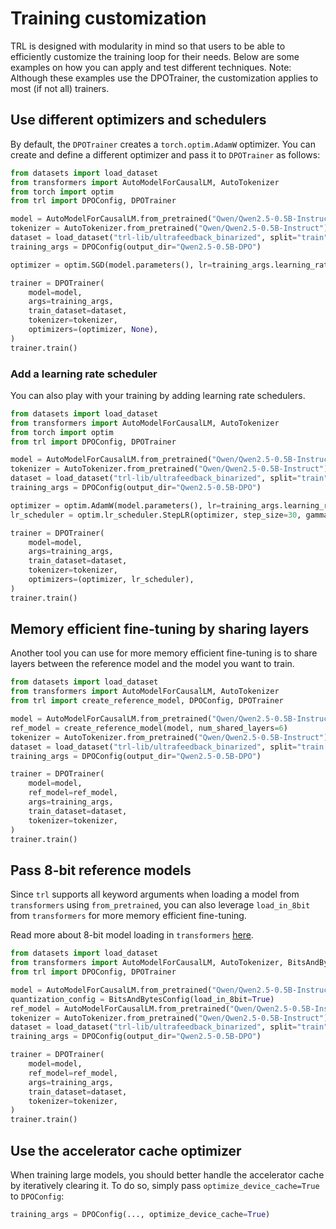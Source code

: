 # Training customization

TRL is designed with modularity in mind so that users to be able to efficiently customize the training loop for their needs. Below are some examples on how you can apply and test different techniques.  Note: Although these examples use the DPOTrainer, the customization applies to most (if not all) trainers.



## Use different optimizers and schedulers

By default, the `DPOTrainer` creates a `torch.optim.AdamW` optimizer. You can create and define a different optimizer and pass it to `DPOTrainer` as follows:

```python
from datasets import load_dataset
from transformers import AutoModelForCausalLM, AutoTokenizer
from torch import optim
from trl import DPOConfig, DPOTrainer

model = AutoModelForCausalLM.from_pretrained("Qwen/Qwen2.5-0.5B-Instruct")
tokenizer = AutoTokenizer.from_pretrained("Qwen/Qwen2.5-0.5B-Instruct")
dataset = load_dataset("trl-lib/ultrafeedback_binarized", split="train")
training_args = DPOConfig(output_dir="Qwen2.5-0.5B-DPO")

optimizer = optim.SGD(model.parameters(), lr=training_args.learning_rate)

trainer = DPOTrainer(
    model=model,
    args=training_args,
    train_dataset=dataset,
    tokenizer=tokenizer,
    optimizers=(optimizer, None),
)
trainer.train()
```

### Add a learning rate scheduler

You can also play with your training by adding learning rate schedulers.

```python
from datasets import load_dataset
from transformers import AutoModelForCausalLM, AutoTokenizer
from torch import optim
from trl import DPOConfig, DPOTrainer

model = AutoModelForCausalLM.from_pretrained("Qwen/Qwen2.5-0.5B-Instruct")
tokenizer = AutoTokenizer.from_pretrained("Qwen/Qwen2.5-0.5B-Instruct")
dataset = load_dataset("trl-lib/ultrafeedback_binarized", split="train")
training_args = DPOConfig(output_dir="Qwen2.5-0.5B-DPO")

optimizer = optim.AdamW(model.parameters(), lr=training_args.learning_rate)
lr_scheduler = optim.lr_scheduler.StepLR(optimizer, step_size=30, gamma=0.1)

trainer = DPOTrainer(
    model=model,
    args=training_args,
    train_dataset=dataset,
    tokenizer=tokenizer,
    optimizers=(optimizer, lr_scheduler),
)
trainer.train()
```

## Memory efficient fine-tuning by sharing layers

Another tool you can use for more memory efficient fine-tuning is to share layers between the reference model and the model you want to train.

```python
from datasets import load_dataset
from transformers import AutoModelForCausalLM, AutoTokenizer
from trl import create_reference_model, DPOConfig, DPOTrainer

model = AutoModelForCausalLM.from_pretrained("Qwen/Qwen2.5-0.5B-Instruct")
ref_model = create_reference_model(model, num_shared_layers=6)
tokenizer = AutoTokenizer.from_pretrained("Qwen/Qwen2.5-0.5B-Instruct")
dataset = load_dataset("trl-lib/ultrafeedback_binarized", split="train[:1%]")
training_args = DPOConfig(output_dir="Qwen2.5-0.5B-DPO")

trainer = DPOTrainer(
    model=model,
    ref_model=ref_model,
    args=training_args,
    train_dataset=dataset,
    tokenizer=tokenizer,
)
trainer.train()
```

## Pass 8-bit reference models 
 
Since `trl` supports all keyword arguments when loading a model from `transformers` using `from_pretrained`, you can also leverage `load_in_8bit` from `transformers` for more memory efficient fine-tuning.

Read more about 8-bit model loading in `transformers` [here](https://huggingface.co/docs/transformers/en/peft#load-in-8bit-or-4bit).

```python
from datasets import load_dataset
from transformers import AutoModelForCausalLM, AutoTokenizer, BitsAndBytesConfig
from trl import DPOConfig, DPOTrainer

model = AutoModelForCausalLM.from_pretrained("Qwen/Qwen2.5-0.5B-Instruct")
quantization_config = BitsAndBytesConfig(load_in_8bit=True)
ref_model = AutoModelForCausalLM.from_pretrained("Qwen/Qwen2.5-0.5B-Instruct", quantization_config= quantization_config)
tokenizer = AutoTokenizer.from_pretrained("Qwen/Qwen2.5-0.5B-Instruct")
dataset = load_dataset("trl-lib/ultrafeedback_binarized", split="train")
training_args = DPOConfig(output_dir="Qwen2.5-0.5B-DPO")

trainer = DPOTrainer(
    model=model,
    ref_model=ref_model,
    args=training_args,
    train_dataset=dataset,
    tokenizer=tokenizer,
)
trainer.train()
```

## Use the accelerator cache optimizer

When training large models, you should better handle the accelerator cache by iteratively clearing it. To do so, simply pass `optimize_device_cache=True` to `DPOConfig`:

```python
training_args = DPOConfig(..., optimize_device_cache=True)
```
